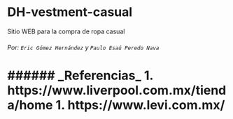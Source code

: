 # DH-vestment-casual
Sitio WEB para la compra de ropa casual
###### Por: `Eric Gómez Hernández` y `Paulo Esaú Peredo Nava`


<h1> ######  _Referencias_
1. https://www.liverpool.com.mx/tienda/home
1. https://www.levi.com.mx/
